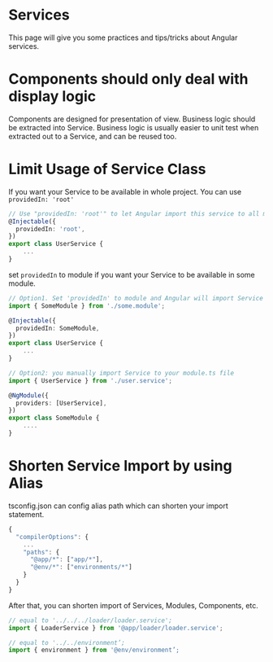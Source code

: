 # Services

This page will give you some practices and tips/tricks about Angular services.

# Components should only deal with display logic

Components are designed for presentation of view. Business logic should be extracted into Service. Business logic is usually easier to unit test when extracted out to a Service, and can be reused too.


# Limit Usage of Service Class

If you want your Service to be available in whole project. You can use `providedIn: 'root'`

```ts
// Use "providedIn: 'root'" to let Angular import this service to all modules in your project.
@Injectable({
  providedIn: 'root',
})
export class UserService {
    ...
}
```

set `providedIn` to module if you want your Service to be available in some module.

```ts
// Option1. Set 'providedIn' to module and Angular will import Service to that module for you.
import { SomeModule } from './some.module';

@Injectable({
  providedIn: SomeModule,
})
export class UserService {
    ...
}

// Option2: you manually import Service to your module.ts file
import { UserService } from './user.service';

@NgModule({
  providers: [UserService],
})
export class SomeModule {
    ....
}
```

# Shorten Service Import by using Alias

tsconfig.json can config alias path which can shorten your import statement.

```ts
{
  "compilerOptions": {
    ...
    "paths": {
      "@app/*": ["app/*"],
      "@env/*": ["environments/*"]
    }
  }
}
```

After that, you can shorten import of Services, Modules, Components, etc.
```ts
// equal to '../../../loader/loader.service';
import { LoaderService } from '@app/loader/loader.service';

// equal to '../../environment’;
import { environment } from '@env/environment’;
```
